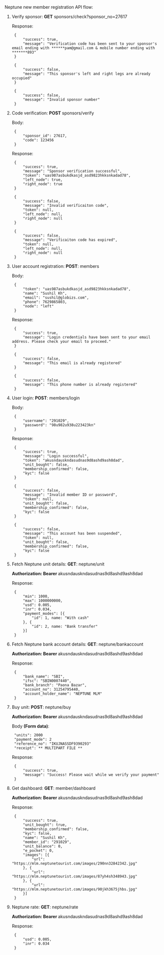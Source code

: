Neptune new member registration API flow:

1. Verify sponsor:
	<b>GET</b> sponsors/check?sponsor_no=27617

	Response:

		{
			"success": true,
			"message": "Verification code has been sent to your sponsor's email ending with ******pam@gmail.com & mobile number ending with *******893"
		}

		{
			"success": false,
			"message": "This sponsor's left and right legs are already occupied"
		}

		{
			"success": false,
			"message": "Invalid sponsor number"
		}

2. Code verification:
	<b>POST</b> sponsors/verify

	Body:

		{
			"sponsor_id": 27617,
			"code": 123456
		}

	Response:

		{
			"success": true,
			"message": "Sponsor verification successful",
			"token": "uas987asbukdkasjd_asd9823hkksnkadad78",
			"left_node": true,
			"right_node": true
		}

		{
			"success": false,
			"message": "Invalid verificaiton code",
			"token": null,
			"left_node": null,
			"right_node": null
		}

		{
			"success": false,
			"message": "Verificaiton code has expired",
			"token": null,
			"left_node": null,
			"right_node": null
		}

3. User account registration:
	<b>POST</b>: members

	Body:

		{
			"token": "uas987asbukdkasjd_asd9823hkksnkadad78",
			"name": "Sushil Kh",
			"email": "sushil@globizs.com",
			"phone": 7629865803,
			"node": "left"
		}

	Response:

		{
			"success": true,
			"message": "Login credentials have been sent to your email address. Please check your email to proceed."
		}

		{
			"success": false,
			"message": "This email is already registered"
		}

		{
			"success": false,
			"message": "This phone number is already registered"
		}

4. User login:
	<b>POST</b>: members/login

	Body:

		{
			"username": "291029",
			"password": "98u982u938u223423kn"
		}

	Response:

		{
			"success": true,
			"message": "Login successful",
			"token": "akusndauskndasudnas9d8ashd9ash8dad",
			"unit_bought": false,
			"membership_confirmed": false,
			"kyc": false
		}

		{
			"success": false,
			"message": "Invalid member ID or password",
			"token": null,
			"unit_bought": false,
			"membership_confirmed": false,
			"kyc": false
		}

		{
			"success": false,
			"message": "This account has been suspended",
			"token": null,
			"unit_bought": false,
			"membership_confirmed": false,
			"kyc": false
		}

5. Fetch Neptune unit details:
	<b>GET</b>: neptune/unit

	<div><b>Authorization: Bearer </b>akusndauskndasudnas9d8ashd9ash8dad</div>

	Response:

		{
			"min": 1000,
			"max": 1000000000,
			"usd": 0.005,
			"inr": 0.034,
			"payment_modes": [{
				"id": 1, name: "With cash"
			}, {
				"id": 2, name: "Bank transfer"
			}]
		}

6. Fetch Neptune bank account details:
	<b>GET</b>: neptune/bankaccount

	<div><b>Authorization: Bearer </b>akusndauskndasudnas9d8ashd9ash8dad</div>

	Response:

		{
			"bank_name": "SBI",
			"ifsc": "SBIN0007440",
			"bank_branch": "Paona Bazar",
			"account_no": 31254795440,
			"account_holder_name": "NEPTUNE MLM"
		}

7. Buy unit:
	<b>POST</b>: neptune/buy

	<div><b>Authorization: Bearer </b>akusndauskndasudnas9d8ashd9ash8dad</div>

	Body <b>(Form data)</b>:

		"units": 2000
		"payment_mode": 2
		"reference_no": "IKUJNASSDF9390293"
		"receipt": ** MULTIPART FILE **

	Response:

		{
			"success": true,
			"message": "Success! Please wait while we verify your payment"
		}

8. Get dashboard:
	<b>GET</b>: member/dashboard

	<div><b>Authorization: Bearer </b>akusndauskndasudnas9d8ashd9ash8dad</div>

	Response:

		{
			"success": true,
			"unit_bought": true,
			"membership_confirmed": false,
			"kyc": false,
			"name": "Sushil Kh",
			"member_id": "291029",
			"unit_balance": 0,
			"e_pocket": 0,
			"images": [{
				"url": "https://mlm.neptunetourist.com/images/290nn32842342.jpg"
			}, {
				"url": "https://mlm.neptunetourist.com/images/87yh4sh348943.jpg"
			}, {
				"url": "https://mlm.neptunetourist.com/images/90jkh3675jhbs.jpg"
			}]
		}

9. Neptune rate:
	<b>GET</b>: neptune/rate

	<div><b>Authorization: Bearer </b>akusndauskndasudnas9d8ashd9ash8dad</div>

	Response:

		{
			"usd": 0.005,
			"inr": 0.034
		}
